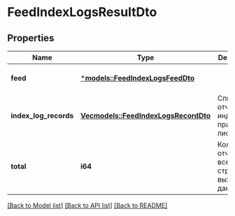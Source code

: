 # FeedIndexLogsResultDto

## Properties
Name | Type | Description | Notes
------------ | ------------- | ------------- | -------------
**feed** | [***models::FeedIndexLogsFeedDto**](FeedIndexLogsFeedDTO.md) |  | [optional] [default to None]
**index_log_records** | [**Vec<models::FeedIndexLogsRecordDto>**](FeedIndexLogsRecordDTO.md) | Список отчетов по индексации прайс-листа. | 
**total** | **i64** | Количество отчетов на всех страницах выходных данных. | [optional] [default to None]

[[Back to Model list]](../README.md#documentation-for-models) [[Back to API list]](../README.md#documentation-for-api-endpoints) [[Back to README]](../README.md)


